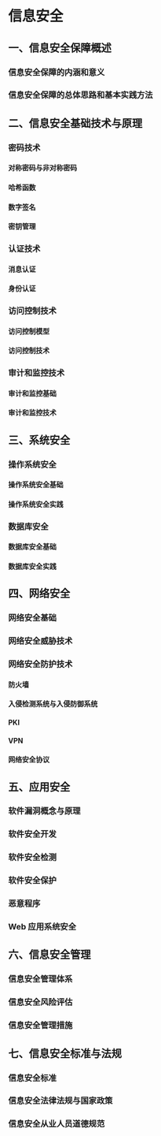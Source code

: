 # 信息安全
## 一、信息安全保障概述
###  信息安全保障的内涵和意义
###  信息安全保障的总体思路和基本实践方法
## 二、信息安全基础技术与原理 
###  密码技术
#### 对称密码与非对称密码
#### 哈希函数
#### 数字签名
#### 密钥管理
###  认证技术
#### 消息认证
#### 身份认证
###  访问控制技术
#### 访问控制模型
#### 访问控制技术
###  审计和监控技术
#### 审计和监控基础
#### 审计和监控技术
## 三、系统安全 
###  操作系统安全
#### 操作系统安全基础
#### 操作系统安全实践
###  数据库安全
#### 数据库安全基础
#### 数据库安全实践
## 四、网络安全 
###  网络安全基础 
###  网络安全威胁技术 
###  网络安全防护技术
#### 防火墙
#### 入侵检测系统与入侵防御系统
#### PKI
#### VPN
#### 网络安全协议
## 五、应用安全
###  软件漏洞概念与原理
###  软件安全开发
###  软件安全检测
###  软件安全保护
###  恶意程序
###  Web 应用系统安全
## 六、信息安全管理
###  信息安全管理体系
###  信息安全风险评估
###  信息安全管理措施
## 七、信息安全标准与法规
###  信息安全标准
###  信息安全法律法规与国家政策
###  信息安全从业人员道德规范
